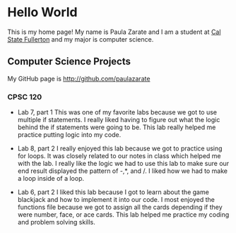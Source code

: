 
# Hello World

This is my home page! My name is Paula Zarate and I am a student at [Cal State Fullerton](http://www.fullerton.edu/) and my major is computer science.

## Computer Science Projects

My GitHub page is http://github.com/paulazarate

### CPSC 120

* Lab 7, part 1
This was one of my favorite labs because we got to use multiple if statements. I really liked having to figure out what the logic behind the if statements were going to be. This lab really helped me practice putting logic into my code.

* Lab 8, part 2
I really enjoyed this lab because we got to practice using for loops. It was closely related to our notes in class which helped me with the lab. I really like the logic we had to use this lab to make sure our end result displayed the pattern of -,*, and /. I liked how we had to make a loop inside of a loop.

* Lab 6, part 2
I liked this lab because I got to learn about the game blackjack and how to implement it into our code. I most enjoyed the functions file because we got to assign all the cards depending if they were number, face, or ace cards. This lab helped me practice my coding and problem solving skills.
